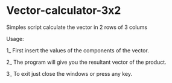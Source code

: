# Vector-calculator-3x2

Simples script calculate the vector in 2 rows of 3 colums

Usage:

1_ First insert the values of the components of the vector.

2_ The program will give you the resultant vector of the  product.

3_ To exit just close the windows or press any key.
